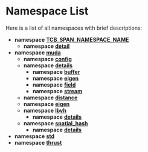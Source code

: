 
# Namespace List

Here is a list of all namespaces with brief descriptions:


* **namespace** [**TCB\_SPAN\_NAMESPACE\_NAME**](namespace_t_c_b___s_p_a_n___n_a_m_e_s_p_a_c_e___n_a_m_e.md)     
    * **namespace** [**detail**](namespace_t_c_b___s_p_a_n___n_a_m_e_s_p_a_c_e___n_a_m_e_1_1detail.md)     
* **namespace** [**muda**](namespacemuda.md)     
    * **namespace** [**config**](namespacemuda_1_1config.md)     
    * **namespace** [**details**](namespacemuda_1_1details.md)     
        * **namespace** [**buffer**](namespacemuda_1_1details_1_1buffer.md)     
        * **namespace** [**eigen**](namespacemuda_1_1details_1_1eigen.md)     
        * **namespace** [**field**](namespacemuda_1_1details_1_1field.md)     
        * **namespace** [**stream**](namespacemuda_1_1details_1_1stream.md)     
    * **namespace** [**distance**](namespacemuda_1_1distance.md)     
    * **namespace** [**eigen**](namespacemuda_1_1eigen.md)     
    * **namespace** [**lbvh**](namespacemuda_1_1lbvh.md)     
        * **namespace** [**details**](namespacemuda_1_1lbvh_1_1details.md)     
    * **namespace** [**spatial\_hash**](namespacemuda_1_1spatial__hash.md)     
        * **namespace** [**details**](namespacemuda_1_1spatial__hash_1_1details.md)     
* **namespace** [**std**](namespacestd.md)     
* **namespace** [**thrust**](namespacethrust.md) 

